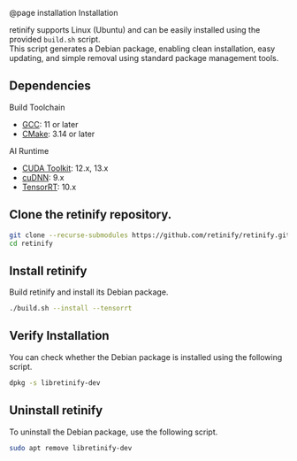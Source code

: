 @page installation Installation

retinify supports Linux (Ubuntu) and can be easily installed using the provided `build.sh` script.  
This script generates a Debian package, enabling clean installation, easy updating, and simple removal using standard package management tools.  

## Dependencies
Build Toolchain
- [GCC](https://gcc.gnu.org/releases.html): 11 or later
- [CMake](https://cmake.org/download/): 3.14 or later
  
AI Runtime
- [CUDA Toolkit](https://developer.nvidia.com/cuda-toolkit-archive): 12.x, 13.x
- [cuDNN](https://developer.nvidia.com/cudnn-archive): 9.x
- [TensorRT](https://developer.nvidia.com/tensorrt): 10.x

## Clone the retinify repository.
```bash
git clone --recurse-submodules https://github.com/retinify/retinify.git
cd retinify
```

## Install retinify
Build retinify and install its Debian package.
```bash
./build.sh --install --tensorrt
```

## Verify Installation
You can check whether the Debian package is installed using the following script.
```bash
dpkg -s libretinify-dev
```
  
## Uninstall retinify
To uninstall the Debian package, use the following script.
```bash
sudo apt remove libretinify-dev
```

